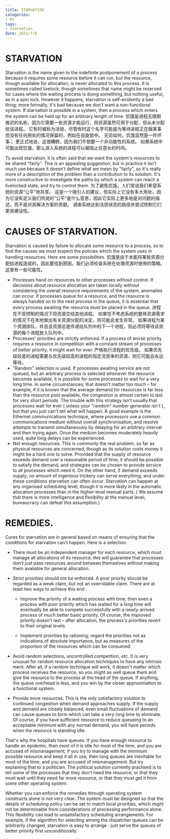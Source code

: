 ```yaml
---
title: STARVATION
categories:
- OS
tags:
- starvation
date: 2021/7/8
---
```




# STARVATION

Starvation is the name given to the indefinite postponement of a process because it requires some resource before it can run, but the resource, though available for allocation, is never allocated to this process. It is sometimes called livelock, though sometimes that name might be reserved for cases where the waiting process is doing something, but nothing useful, as in a spin lock. However it happens, starvation is self-evidently a bad thing; more formally, it's bad because we don't want a non-functional system. If starvation is possible in a system, then a process which enters the system can be held up for an arbitrary length of time.
饥饿是进程无限期推迟的名称，因为它需要一些资源才能运行，但资源虽然可用于分配，但从未分配给该进程。 它有时被称为活锁，尽管有时这个名字可能是为等待进程正在做某事但没有任何用处的情况保留的，例如在自旋锁中。 无论如何，饥饿显然是一件坏事； 更正式地说，这很糟糕，因为我们不想要一个非功能性的系统。 如果系统中可能出现饥饿，那么进入系统的进程可以被阻止任意长的时间。

To avoid starvation, it is often said that we want the system's resources to be shared "fairly". This is an appealing suggestion, but in practice it isn't much use because it doesn't define what we mean by "fairly", so it's really more of a description of the problem than a contribution to its solution. It's more constructive to investigate the paths by which a system can reach a livelocked state, and try to control them.
为了避免饥饿，人们常说我们希望系统的资源“公平”地共享。 这是一个吸引人的建议，但实际上它没有多大用处，因为它没有定义我们所说的“公平”是什么意思，因此它实际上更多地是对问题的描述，而不是对其解决方案的贡献。 调查系统达到活锁状态的路径并尝试控制它们更具建设性。

# CAUSES OF STARVATION.

Starvation is caused by failure to allocate some resource to a process, so to find the causes we must inspect the policies which the system uses in handling resources. Here are some possibilities.
饥饿是由于未能将某些资源分配给进程造成的，因此要找到原因，我们必须检查系统在处理资源时使用的策略。 这里有一些可能性。

- Processes hand on resources to other processes without control. If decisions about resource allocation are taken locally without considering the overall resource requirements of the system, anomalies can occur. If processes queue for a resource, and the resource is always handed on to the next process in the queue, it is essential that every process awaiting the resource must be placed in the queue.
    进程在不受控制的情况下将资源交给其他进程。 如果在不考虑系统的整体资源需求的情况下在本地做出有关资源分配的决定，则可能会发生异常。 如果进程为某个资源排队，并且该资源总是传递给队列中的下一个进程，则必须将等待该资源的每个进程放入队列中。
- Processes' priorities are strictly enforced. If a process of worse priority requires a resource in competition with a constant stream of processes of better priority, it might wait for ever.
    严格执行流程的优先级。 如果优先级较差的进程需要与优先级较高的进程的恒定流竞争的资源，则它可能会永远等待。
- "Random" selection is used. If processes awaiting service are not queued, but an arbitrary process is selected whenever the resource becomes available, it is possible for some processes to wait for a very long time. In some circumstances, that doesn't matter too much – for example, if it is known that the average demand for resources is far less than the resource pool available, the congestion is almost certain to last for very short periods. The trouble with this strategy isn't usually that processes wait for ever ( unless your "random" number generator isn't ), but that you just can't tell what will happen. A good example is the Ethernet communications technique, where processors use a common communications medium without overall synchronisation, and resolve attempts to transmit simultaneously by delaying for an arbitrary interval and then trying again. Once the medium becomes moderately heavily used, quite long delays can be experienced.
- Not enough resources. This is commonly the real problem, so far as physical resources are concerned, though as its solution costs money it might be a hard one to solve. Provided that the supply of resource exceeds demand over a reasonable period of time, it should be possible to satisfy the demand, and strategies can be chosen to provide service to all processes which need it. On the other hand, if demand exceeds supply, no amount of ingenious trickery can serve everything, and under these conditions starvation can often occur.
    Starvation can happen at any organised scheduling level, though it is more likely in the automatic allocation processes than in the higher-level manual parts. ( We assume that there is more intelligence and flexibility at the manual level; bureaucracy can defeat this assumption.)

# REMEDIES.

Cures for starvation are in general based on means of ensuring that the conditions for starvation can't happen. Here is a selection.

- There must be an independent manager for each resource, which must manage all allocations of its resource; this will guarantee that processes don't just pass resources around between themselves without making them available for general allocation.
- Strict priorities should not be enforced. A poor priority should be regarded as a weak claim, but not an overridable claim. There are at least two ways to achieve this end :

    - Improve the priority of a waiting process with time; then even a process with poor priority which has waited for a long time will eventually be able to compete successfully with a newly-arrived process of much better basic priority. Of course, the improved priority doesn't last – after allocation, the process's priorities revert to their original levels.

    - Implement priorities by rationing; regard the priorities not as indications of absolute importance, but as measures of the proportion of the resources which can be consumed.
- Avoid random selections, uncontrolled competition, etc. It is very unusual for random resource allocation techniques to have any intrinsic merit. After all, if a random technique will work, it doesn't matter which process receives the resource, so you might as well queue them and give the resource to the process at the head of the queue. If anything, the queue overhead is less, and you win by the closer approximation to a functional system.
- Provide more resources. This is the only satisfactory solution to continued congestion when demand approaches supply. If the supply and demand are closely balanced, even small fluctuations of demand can cause queues to form which can take a very long time to eliminate. Of course, if you have sufficient resource to reduce queueing to an acceptable minimum with any normal demand, you will have periods when the resource is standing idle.

That's why the hospitals have queues. If you have enough resource to handle an epidemic, then most of it is idle for most of the time, and you are accused of mismanagement; if you try to manage with the minimum possible resource and keep it all in use, then long queues are inevitable for most of the time, and you are accused of mismanagement. But try explaining that to a politician. The political solution currently practised is to tell some of the processes that they don't need the resource, or that they must wait until they need far more resource, or that they must get it from some other operating system.

Whether you can enforce the remedies through operating system constructs alone is not very clear. The system must be designed so that the details of scheduling policy can be set to match local priorities, which might not be determinable from considerations of processing performance alone. This flexibility can lead to unsatisfactory scheduling arrangements. For example, if the algorithm for selecting among the dispatcher queues can be arbitrarily changed, starvation is easy to arrange : just serve the queues of better priority first unconditionally.